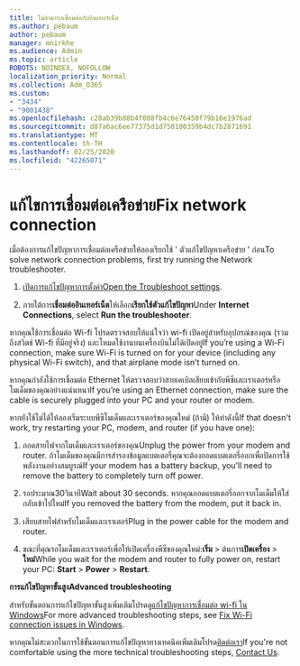 ```yaml
---
title: ไม่สามารถเชื่อมต่อกับอินเทอร์เน็ต
ms.author: pebaum
author: pebaum
manager: mnirkhe
ms.audience: Admin
ms.topic: article
ROBOTS: NOINDEX, NOFOLLOW
localization_priority: Normal
ms.collection: Adm_O365
ms.custom:
- "3434"
- "9001438"
ms.openlocfilehash: c28ab39b88b4f088fb4c6e76450f79b16e1976ad
ms.sourcegitcommit: d87a6ac6ee77375d1d750100359b4dc7b2871691
ms.translationtype: MT
ms.contentlocale: th-TH
ms.lasthandoff: 02/25/2020
ms.locfileid: "42265071"
---
```

# <a name="fix-network-connection"></a><span data-ttu-id="e545f-102">แก้ไขการเชื่อมต่อเครือข่าย</span><span class="sxs-lookup"><span data-stu-id="e545f-102">Fix network connection</span></span>

<span data-ttu-id="e545f-103">เมื่อต้องการแก้ไขปัญหาการเชื่อมต่อเครือข่ายให้ลองเรียกใช้ ' ตัวแก้ไขปัญหาเครือข่าย ' ก่อน</span><span class="sxs-lookup"><span data-stu-id="e545f-103">To solve network connection problems, first try running the Network troubleshooter.</span></span> 

1. <span data-ttu-id="e545f-104">[เปิดการแก้ไขปัญหาการตั้งค่า](ms-settings:troubleshoot)</span><span class="sxs-lookup"><span data-stu-id="e545f-104">[Open the Troubleshoot settings](ms-settings:troubleshoot).</span></span>

2. <span data-ttu-id="e545f-105">ภายใต้การ**เชื่อมต่ออินเทอร์เน็ต**ให้เลือก**เรียกใช้ตัวแก้ไขปัญหา**</span><span class="sxs-lookup"><span data-stu-id="e545f-105">Under **Internet Connections**, select **Run the troubleshooter**.</span></span>

<span data-ttu-id="e545f-106">หากคุณใช้การเชื่อมต่อ Wi-fi โปรดตรวจสอบให้แน่ใจว่า wi-fi เปิดอยู่สำหรับอุปกรณ์ของคุณ (รวมถึงสวิตช์ Wi-fi ที่มีอยู่จริง) และโหมดใช้งานบนเครื่องบินไม่ได้เปิดอยู่</span><span class="sxs-lookup"><span data-stu-id="e545f-106">If you’re using a Wi-Fi connection, make sure Wi-Fi is turned on for your device (including any physical Wi-Fi switch), and that airplane mode isn’t turned on.</span></span>

<span data-ttu-id="e545f-107">หากคุณกำลังใช้การเชื่อมต่อ Ethernet ให้ตรวจสอบว่าสายเคเบิลเสียบเข้ากับพีซีและเราเตอร์หรือโมเด็มของคุณอย่างแน่นหนา</span><span class="sxs-lookup"><span data-stu-id="e545f-107">If you’re using an Ethernet connection, make sure the cable is securely plugged into your PC and your router or modem.</span></span>

<span data-ttu-id="e545f-108">หากยังใช้ไม่ได้ให้ลองเริ่มระบบพีซีโมเด็มและเราเตอร์ของคุณใหม่ (ถ้ามี) ให้ทำดังนี้</span><span class="sxs-lookup"><span data-stu-id="e545f-108">If that doesn't work, try restarting your PC, modem, and router (if you have one):</span></span>

1. <span data-ttu-id="e545f-109">ถอดสายไฟจากโมเด็มและเราเตอร์ของคุณ</span><span class="sxs-lookup"><span data-stu-id="e545f-109">Unplug the power from your modem and router.</span></span> <span data-ttu-id="e545f-110">ถ้าโมเด็มของคุณมีการสำรองข้อมูลแบตเตอรี่คุณจะต้องถอดแบตเตอรี่ออกเพื่อปิดการใช้พลังงานอย่างสมบูรณ์</span><span class="sxs-lookup"><span data-stu-id="e545f-110">If your modem has a battery backup, you’ll need to remove the battery to completely turn off power.</span></span>

2. <span data-ttu-id="e545f-111">รอประมาณ30วินาที</span><span class="sxs-lookup"><span data-stu-id="e545f-111">Wait about 30 seconds.</span></span> <span data-ttu-id="e545f-112">หากคุณถอดแบตเตอรี่ออกจากโมเด็มให้ใส่กลับเข้าไปใหม่</span><span class="sxs-lookup"><span data-stu-id="e545f-112">If you removed the battery from the modem, put it back in.</span></span>

3. <span data-ttu-id="e545f-113">เสียบสายไฟสำหรับโมเด็มและเราเตอร์</span><span class="sxs-lookup"><span data-stu-id="e545f-113">Plug in the power cable for the modem and router.</span></span>

4. <span data-ttu-id="e545f-114">ขณะที่คุณรอโมเด็มและเราเตอร์เพื่อให้เปิดเครื่องพีซีของคุณใหม่:**เริ่ม** > ต้นการ**เปิดเครื่อง** > **ใหม่**</span><span class="sxs-lookup"><span data-stu-id="e545f-114">While you wait for the modem and router to fully power on, restart your PC: **Start** > **Power** > **Restart**.</span></span>

<span data-ttu-id="e545f-115">**การแก้ไขปัญหาขั้นสูง**</span><span class="sxs-lookup"><span data-stu-id="e545f-115">**Advanced troubleshooting**</span></span>

<span data-ttu-id="e545f-116">สำหรับขั้นตอนการแก้ไขปัญหาขั้นสูงเพิ่มเติมโปรดดู[แก้ไขปัญหาการเชื่อมต่อ wi-fi ใน Windows](https://support.microsoft.com/help/10741?ocid=SMC10741%2F)</span><span class="sxs-lookup"><span data-stu-id="e545f-116">For more advanced troubleshooting steps, see [Fix Wi-Fi connection issues in Windows](https://support.microsoft.com/help/10741?ocid=SMC10741%2F).</span></span> 

<span data-ttu-id="e545f-117">หากคุณไม่สะดวกในการใช้ขั้นตอนการแก้ไขปัญหาทางเทคนิคเพิ่มเติมโปรด[ติดต่อเรา](https://support.microsoft.com/contactus)</span><span class="sxs-lookup"><span data-stu-id="e545f-117">If you're not comfortable using the more technical troubleshooting steps, [Contact Us](https://support.microsoft.com/contactus).</span></span>
